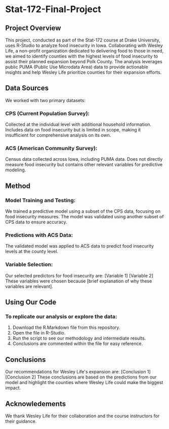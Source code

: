 # Stat-172-Final-Project
## Project Overview
This project, conducted as part of the Stat-172 course at Drake University, uses R-Studio to analyze food insecurity in Iowa. Collaborating with Wesley Life, a non-profit organization dedicated to delivering food to those in need, we aimed to identify counties with the highest levels of food insecurity to assist their planned expansion beyond Polk County.
The analysis leverages public PUMA (Public Use Microdata Area) data to provide actionable insights and help Wesley Life prioritize counties for their expansion efforts.

## Data Sources
We worked with two primary datasets:
### CPS (Current Population Survey):
Collected at the individual level with additional household information.
Includes data on food insecurity but is limited in scope, making it insufficient for comprehensive analysis on its own.
### ACS (American Community Survey):
Census data collected across Iowa, including PUMA data.
Does not directly measure food insecurity but contains other relevant variables for predictive modeling.
## Method
### Model Training and Testing:
We trained a predictive model using a subset of the CPS data, focusing on food insecurity measures.
The model was validated using another subset of CPS data to ensure accuracy.
### Predictions with ACS Data:
The validated model was applied to ACS data to predict food insecurity levels at the county level.
### Variable Selection:
Our selected predictors for food insecurity are:
[Variable 1]
[Variable 2]
These variables were chosen because [brief explanation of why these variables are relevant].
## Using Our Code
### To replicate our analysis or explore the data:
1. Download the R.Markdown file from this repository.
2. Open the file in R-Studio.
3. Run the script to see our methodology and intermediate results.
4. Conclusions are commented within the file for easy reference.
## Conclusions
Our recommendations for Wesley Life's expansion are:
[Conclusion 1]
[Conclusion 2]
These conclusions are based on the predictions from our model and highlight the counties where Wesley Life could make the biggest impact.
## Acknowledements
We thank Wesley Life for their collaboration and the course instructors for their guidance.










